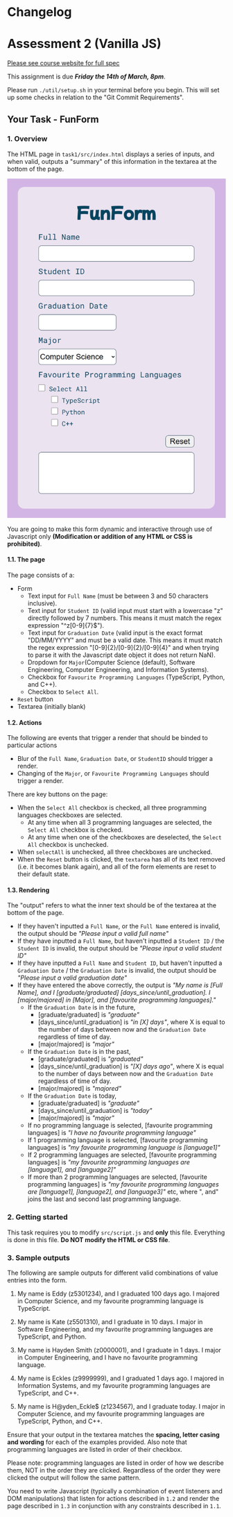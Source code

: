 # Changelog

# Assessment 2 (Vanilla JS)

[Please see course website for full spec](https://cgi.cse.unsw.edu.au/~cs6080/NOW/assessments/assignments/ass2)

This assignment is due **_Friday the 14th of March, 8pm_**.

Please run `./util/setup.sh` in your terminal before you begin. This will set up some checks in relation to the "Git Commit Requirements".

## Your Task - FunForm

### 1. Overview

The HTML page in `task1/src/index.html` displays a series of inputs, and when valid, outputs a "summary" of this information in the textarea at the bottom of the page.

![](./task1/page.PNG)

You are going to make this form dynamic and interactive through use of Javascript only **(Modification or addition of any HTML or CSS is prohibited)**.

#### 1.1. The page

The page consists of a:

- Form
  - Text input for `Full Name` (must be between 3 and 50 characters inclusive).
  - Text input for `Student ID` (valid input must start with a lowercase "z" directly followed by 7 numbers. This means it must match the regex expression "^z[0-9]{7}$").
  - Text input for `Graduation Date` (valid input is the exact format "DD/MM/YYYY" and must be a valid date. This means it must match the regex expression "[0-9]{2}/[0-9]{2}/[0-9]{4}" and when trying to parse it with the Javascript date object it does not return NaN).
  - Dropdown for `Major`(Computer Science (default), Software Engineering, Computer Engineering, and Information Systems).
  - Checkbox for `Favourite Programming Languages` (TypeScript, Python, and C++).
  - Checkbox to `Select All`.
- `Reset` button
- Textarea (initially blank)

#### 1.2. Actions

The following are events that trigger a render that should be binded to particular actions

- Blur of the `Full Name`, `Graduation Date`, or `StudentID` should trigger a render.
- Changing of the `Major`, or `Favourite Programming Languages` should trigger a render.

There are key buttons on the page:

- When the `Select All` checkbox is checked, all three programming languages checkboxes are selected.
  - At any time when all 3 programming languages are selected, the `Select All` checkbox is checked.
  - At any time when one of the checkboxes are deselected, the `Select All` checkbox is unchecked.
- When `selectAll` is unchecked, all three checkboxes are unchecked.
- When the `Reset` button is clicked, the `textarea` has all of its text removed (i.e. it becomes blank again), and all of the form elements are reset to their default state.

#### 1.3. Rendering

The "output" refers to what the inner text should be of the textarea at the bottom of the page.

- If they haven't inputted a `Full Name`, or the `Full Name` entered is invalid, the output should be _"Please input a valid full name"_
- If they have inputted a `Full Name`, but haven't inputted a `Student ID` / the `Student ID` is invalid, the output should be _"Please input a valid student ID"_
- If they have inputted a `Full Name` and `Student ID`, but haven't inputted a `Graduation Date` / the `Graduation Date` is invalid, the output should be _"Please input a valid graduation date"_
- If they have entered the above correctly, the output is _"My name is [Full Name], and I [graduate/graduated] [days_since/until_graduation]. I [major/majored] in [Major], and [favourite programming languages]."_
  - If the `Graduation Date` is in the future,
    - [graduate/graduated] is _"graduate"_
    - [days_since/until_graduation] is _"in [X] days"_, where X is equal to the number of days between now and the `Graduation Date` regardless of time of day.
    - [major/majored] is _"major"_
  - If the `Graduation Date` is in the past,
    - [graduate/graduated] is _"graduated"_
    - [days_since/until_graduation] is _"[X] days ago"_, where X is equal to the number of days between now and the `Graduation Date` regardless of time of day.
    - [major/majored] is _"majored"_
  - If the `Graduation Date` is today,
    - [graduate/graduated] is _"graduate"_
    - [days_since/until_graduation] is _"today"_
    - [major/majored] is _"major"_
  - If no programming language is selected, [favourite programming languages] is _"I have no favourite programming language"_
  - If 1 programming language is selected, [favourite programming languages] is _"my favourite programming language is [language1]"_
  - If 2 programming languages are selected, [favourite programming languages] is _"my favourite programming languages are [language1], and [language2]"_
  - If more than 2 programming languages are selected, [favourite programming languages] is _"my favourite programming languages are [language1], [language2], and [language3]"_ etc, where ", and" joins the last and second last programming language.

### 2. Getting started

This task requires you to modify `src/script.js` and **only** this file. Everything is done in this file. **Do NOT modify the HTML or CSS file**.

### 3. Sample outputs

The following are sample outputs for different valid combinations of value entries into the form.

1. My name is Eddy (z5301234), and I graduated 100 days ago. I majored in Computer Science, and my favourite programming language is TypeScript.

2. My name is Kate (z5501310), and I graduate in 10 days. I major in Software Engineering, and my favourite programming languages are TypeScript, and Python.

3. My name is Hayden Smith (z0000001), and I graduate in 1 days. I major in Computer Engineering, and I have no favourite programming language.

4. My name is Eckles (z9999999), and I graduated 1 days ago. I majored in Information Systems, and my favourite programming languages are TypeScript, and C++.

5. My name is H@yden_Eckle$ (z1234567), and I graduate today. I major in Computer Science, and my favourite programming languages are TypeScript, Python, and C++.

Ensure that your output in the textarea matches the **spacing, letter casing and wording** for each of the examples provided. Also note that programming languages are listed in order of their checkbox.

Please note: programming languages are listed in order of how we describe them, NOT in the order they are clicked. Regardless of the order they were clicked the output will follow the same pattern.

You need to write Javascript (typically a combination of event listeners and DOM manipulations) that listen for actions described in `1.2` and render the page described in `1.3` in conjunction with any constraints described in `1.1`.
